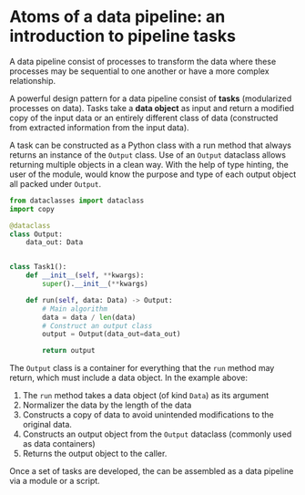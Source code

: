 # Atoms of a data pipeline: an introduction to pipeline tasks

A data pipeline consist of processes to transform the data where these processes may be sequential to one another or have a more complex relationship.

A powerful design pattern for a data pipeline consist of **tasks** (modularized processes on data). Tasks take a **data object** as input and return a modified copy of the input data or an entirely different class of data (constructed from extracted information from the input data).

A task can be constructed as a Python class with a run method that always returns an instance of the `Output` class. Use of an `Output` dataclass allows returning multiple objects in a clean way. With the help of type hinting, the user of the module, would know the purpose and type of each output object all packed under `Output`. 

```py
from dataclasses import dataclass
import copy

@dataclass
class Output:
    data_out: Data


class Task1():
    def __init__(self, **kwargs):
        super().__init__(**kwargs)

    def run(self, data: Data) -> Output:
        # Main algorithm
        data = data / len(data)
        # Construct an output class
        output = Output(data_out=data_out)

        return output
```

The `Output` class is a container for everything that the `run` method may return, which must include a data object. In the example above:

1. The `run` method takes a data object (of kind `Data`) as its argument
2. Normalizer the data by the length of the data
3. Constructs a copy of data to avoid unintended modifications to the original data.
4. Constructs an output object from the `Output` dataclass (commonly used as data containers)
5. Returns the output object to the caller.

Once a set of tasks are developed, the can be assembled as a data pipeline via a module or a script.
